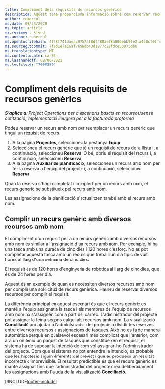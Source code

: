 ```yaml
---
title: Compliment dels requisits de recursos genèrics
description: Aquest tema proporciona informació sobre com reservar recursos amb nom per a un requisit de recurs genèric.
author: ruhercul
ms.date: 09/23/2020
ms.topic: article
ms.reviewer: kfend
ms.author: ruhercul
ms.openlocfilehash: 4ff8f74fdaeac9757af8df4803e58a006ebb9fe21a460cf0ffcb35f1a4d6308f
ms.sourcegitcommit: 7f8d1e7a16af769adb43d1877c28fdce53975db8
ms.translationtype: MT
ms.contentlocale: ca-ES
ms.lasthandoff: 08/06/2021
ms.locfileid: "7008259"
---
```

# <a name="generic-resource-requirement-fulfillment"></a>Compliment dels requisits de recursos genèrics

_**S'aplica a:** Project Operations per a escenaris basats en recursos/sense cotització, implementació lleugera per a la facturació proforma_

Podeu reservar un recurs amb nom per reemplaçar un recurs genèric que tingui un requisit de recurs.

1. A la pàgina **Projectes**, seleccioneu la pestanya **Equip**.
2. Seleccioneu el recurs genèric que té un requisit de recurs de la llista i, a continuació, seleccioneu **Reserva**. O bé, obriu el requisit del recurs i, a continuació, seleccioneu **Reserva**.
3. A la pàgina **Auxiliar de planificació**, seleccioneu un recurs amb nom per fer la reserva a l'equip del projecte i, a continuació, seleccioneu **Reserva**.

Quan la reserva s'hagi completat i complert per un recurs amb nom, el recurs genèric se substitueix pel recurs amb nom.

Les assignacions de la planificació s'actualitzen també amb el recurs amb nom.

## <a name="fulfill-a-generic-resource-with-multiple-named-resources"></a>Complir un recurs genèric amb diversos recursos amb nom
El compliment d'un requisit per a un recurs genèric amb diversos recursos amb nom és similar a l'assignació d'un recurs amb nom. Per exemple, hi ha una tasca amb una durada de cinc dies i 120 hores d'esforç. No es pot completar aquesta tasca amb un recurs que treballi un dia típic de vuit hores al llarg d'una setmana de cinc dies. 

El requisit és de 120 hores d'enginyeria de robòtica al llarg de cinc dies, que és de 24 hores per dia.

Aquest és un exemple de quan es necessiten diversos recursos amb nom per complir una sol·licitud de recurs genèrica. Haureu de reservar diversos recursos per complir el requisit.

La diferència principal en aquest escenari és que el recurs genèric es manté a l'equip assignat a la tasca i els membres de l'equip de recursos amb nom no s'assignen com a part del càrrec. L'administrador del projecte pot assignar la feina segons calgui als recursos amb nom. La visualització **Conciliació** pot ajudar a l'administrador del projecte a dividir les reserves entre diversos recursos a assignacions de tasques. Això no es fa de manera automàtica perquè en qualsevol escenari més complicat que l'anterior, com ara un on teniu un paquet de tasques que constitueixen el requisit, el sistema ha de suposar la intenció de com vol assignar-ho l'administrador del projecte. Com que el sistema no pot entendre la intenció, és probable que les hipòtesis siguin diferents del previst i que es produeixi un resultat incorrecte o imprevisible. El resultat predictible és que el recurs genèric es manté assignat fins que l'administrador del projecte crea deliberadament les assignacions amb l'ajuda de la visualització **Conciliació**.




[!INCLUDE[footer-include](../includes/footer-banner.md)]